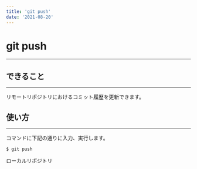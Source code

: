 ```yaml
---
title: 'git push'
date: '2021-08-20'
---
```


# git push
---

## できること
---

リモートリポジトリにおけるコミット履歴を更新できます。

## 使い方
---

コマンドに下記の通りに入力、実行します。

    $ git push

ローカルリポジトリ
